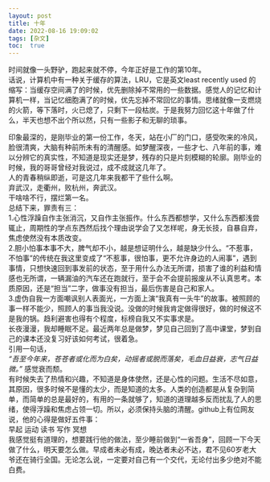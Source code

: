 ```yaml
---
layout: post
title: 十年
date: 2022-08-16 19:09:02
tags: [杂文]
toc:  true
---
```


时间就像一头野驴，跑起来就不停，今年正好是工作的第10年。  
话说，计算机中有一种关于缓存的算法，LRU，它是英文least recently used 的缩写：当缓存空间满了的时候，优先删除掉不常用的一些数据。感觉人的记忆和计算机一样，当记忆细胞满了的时候，优先忘掉不常回忆的事情。思绪就像一支燃烧的火箭，等下落时，火已熄了，只剩下一段枯炭。于是我努力回忆这十年做了什么，半天也想不出个所以然，只有一些影子和无聊的琐事。  

印象最深的，是刚毕业的第一份工作，冬天，站在小厂的门口，感受吹来的冷风，脸很清爽，大脑有种前所未有的清醒感。如梦醒深夜，一些才七、八年前的事，难以分辨它的真实性，不知道是现实还是梦，残存的只是片刻模糊的轮廓。刚毕业的时候，我的哥哥曾经对我说过，成不成就这几年了。  
人的青春稍纵即逝，可是这几年来我都干了些什么啊。  
弃武汉，走衢州，败杭州，奔武汉。  
干啥啥不行，摆烂第一名。  
总结下来，罪责有三：  
1.心性浮躁自作主张消沉，又自作主张振作。什么东西都想学，又什么东西都浅尝辄止，周期性的学点东西然后找个理由说学会了又怎样呢，身无长技，自暴自弃，焦虑使然没有本质改变。  
2.胆小怕事本事不大，脾气却不小，越是想证明什么，越是缺少什么。“不惹事，不怕事”的传统在我这里变成了“不惹事，很怕事，更不允许身边的人闹事”，遇到事情，只想快速回到事发前的状态，至于用什么办法无所谓，损害了谁的利益和情感也无所谓，一辆漏油的汽车还在跑就行，至于会不会提前报废从不认真思考。本质原因，还是“担当”二字，做事没有担当，最后伤害是自己和家人。  
3.虚伪自我一方面嘲讽别人表面光，一方面上演“我真有一头牛”的故事。被照顾的事一样不能少，照顾人的事当我没说。没做的时候我肯定做得很好，做的时候这不是我的锅。趋利避害也得有个程度，标榜自我又不实事求是。  
长夜漫漫，我却睡眠不足。最近两年总是做梦，梦见自己回到了高中课堂，梦到自己的课本还没复习好该如何考试，很着急。  
引用一句话，  
*“吾至今年来，苍苍者或化而为白矣，动摇者或脱而落矣，毛血日益衰，志气日益微。”* 
感觉衰而颓。  
有时候失去了热情和兴趣，不知道是身体使然，还是心性的问题。生活不尽如意，其原因，很多时候不是懂的太少，而是知道的太多。人类的创造都是从复杂到简单，而简单的总是最好的，有用的一条就够了，知道的道理越多反而扰乱了人的思绪，使得浮躁和焦虑占领一切。所以，必须保持头脑的清醒。github上有位网友说，他的心得是做好五件事：  
早起  运动   读书   写作  冥想  
我感觉挺有道理的，想要践行他的做法，至少睡前做到“一省吾身”，回顾一下今天做了什么，明天要怎么做。早成者未必有成，晚达者未必不达，君不见60岁老大爷还在骑行全国。无论怎么说，一定要对自己有一个交代，无论付出多少绝对不能白费。
